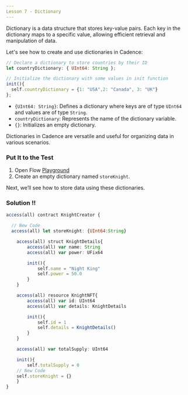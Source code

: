 ```yaml
---
Lesson 7 - Dictionary
---
```


Dictionary is a data structure that stores key-value pairs. Each key in the dictionary maps to a specific value, allowing efficient retrieval and manipulation of data.

Let's see how to create and use dictionaries in Cadence:

```jsx
// Declare a dictionary to store countries by their ID
let countryDictionary: { UInt64: String };

// Initialize the dictionary with some values in init function
init(){
  self.countryDictionary = {1: "USA",2: "Canada", 3: "UK"}
};
```

- `{UInt64: String}`: Defines a dictionary where keys are of type `UInt64` and values are of type `String`.
- `countryDictionary`: Represents the name of the dictionary variable.
- `{}`: Initializes an empty dictionary.

Dictionaries in Cadence are versatile and useful for organizing data in various scenarios.

### Put It to the Test

1. Open Flow [Playground](https://play.flow.com/)
2. Create an empty dictionary named `storeKnight`.

Next, we’ll see how to store data using these dictionaries.

### Solution !!

```jsx
access(all) contract KnightCreator {

  // New Code
  access(all) let storeKnight: {UInt64:String}

	access(all) struct KnightDetails{
		access(all) var name: String
		access(all) var power: UFix64

		init(){
			self.name = "Night King"
			self.power = 50.0
		}
	}

	access(all) resource KnightNFT{
		access(all) var id: UInt64
		access(all) var details: KnightDetails

		init(){
			self.id = 1
			self.details = KnightDetails()
		}
	}

	access(all) var totalSupply: UInt64

	init(){
		self.totalSupply = 0
    // New Code
    self.storeKnight = {}
	}
}
```
